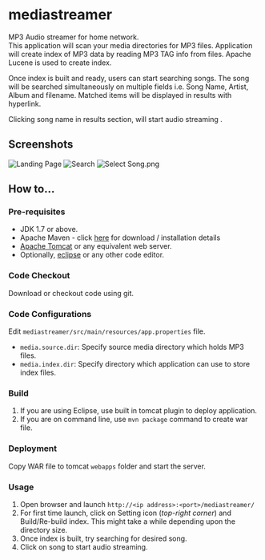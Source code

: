 # mediastreamer
MP3 Audio streamer for home network.<br />This application will scan your media directories for MP3 files. Application will create index of MP3 data by reading MP3 TAG info from files. Apache Lucene is used to create index.

Once index is built and ready, users can start searching songs. The song will be searched simultaneously on multiple fields i.e. Song Name, Artist, Album and filename. Matched items will be displayed in results with hyperlink.

Clicking song name in results section, will start audio streaming .
## Screenshots
![Landing Page](https://github.com/mayankgsingh/mediastreamer/tree/master/screenshots/LandingPage.png)
![Search](https://github.com/mayankgsingh/mediastreamer/tree/master/screenshots/SearchAndEnter.png)
![Select Song.png](https://github.com/mayankgsingh/mediastreamer/tree/master/screenshots/SelectSongToPlay.png)

## How to...
### Pre-requisites
 - JDK 1.7 or above.
 - Apache Maven - click [here](https://maven.apache.org) for download / installation details 
 - [Apache Tomcat](http://tomcat.apache.org/) or any equivalent web server.
 - Optionally, [eclipse](http://www.eclipse.org) or any other code editor.
### Code Checkout
Download or checkout code using git.
### Code Configurations 
Edit `mediastreamer/src/main/resources/app.properties` file.
 - `media.source.dir`: Specify source media directory which holds MP3 files.
 - `media.index.dir`: Specify directory which application can use to store index files.
### Build
1. If you are using Eclipse, use built in tomcat plugin to deploy application.
2. If you are on command line, use `mvn package` command to create war file.
### Deployment
Copy WAR file to tomcat `webapps` folder and start the server.
### Usage
1. Open browser and launch `http://<ip address>:<port>/mediastreamer/`
2. For first time launch, click on Setting icon (*top-right corner*) and Build/Re-build index. This might take a while depending upon the directory size.
3. Once index is built, try searching for desired song.
4. Click on song to start audio streaming.